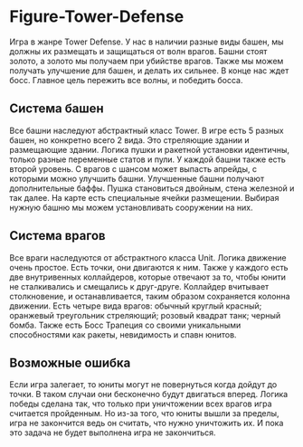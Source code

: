 # Figure-Tower-Defense
Игра в жанре Tower Defense. У нас в наличии разные виды башен, мы должны их размещать и защищаться от волн врагов. Башни стоят золото, а золото мы получаем при убийстве врагов. Также мы можем получать улучшение для башен, и делать их сильнее. В конце нас ждет босс. Главное цель пережить все волны, и победить босса.  

## Система башен
Все башни наследуют абстрактный класс Tower. В игре есть 5 разных башен, но конкретно всего 2 вида. Это стреляющие здании и размещающие здании. Логика пушки и ракетной установки идентичны, только разные переменные статов и пули. 
У каждой башни также есть второй уровень. С врагов с шансом может выпасть апрейды, с которыми можно улучшить башни. Улучшенные башни получают дополнительные баффы. Пушка становиться двойным, стена железной и так далее. 
На карте есть специальные ячейки размещении. Выбирая нужную башню мы можем установливать сооружении на них. 
## Система врагов
Все враги наследуются от абстрактного класса Unit. Логика движение очень простое. Есть точки, они двигаются к ним. Также у каждого есть две внутривенных коллайдеров, которые отвечают за то, чтобы юнити не сталкивались и смещались к друг-друге. Коллайдер вчитывает столкновение, и останавливается, таким образом сохраняется колонна движении. 
Есть четыре вида врагов: обычный круглый красный; оранжевый треугольник стреляющий; розовый квадрат танк; черный бомба. Также есть Босс Трапеция со своими уникальными способностями как ракеты, невидимость и спавн юнитов.

## Возможные ошибка
Если игра залегает, то юниты могут не повернуться когда дойдут до точки. В таком случаи они бесконечно будут двигаться вперед. Логика победы сделана так, что только при уничтожении всех врагов игра считается пройденным. Но из-за того, что юниты вышли за пределы, игра не закончится ведь он считать, что нужно уничтожить их. И пока это задача не будет выполнена игра не закончиться. 
